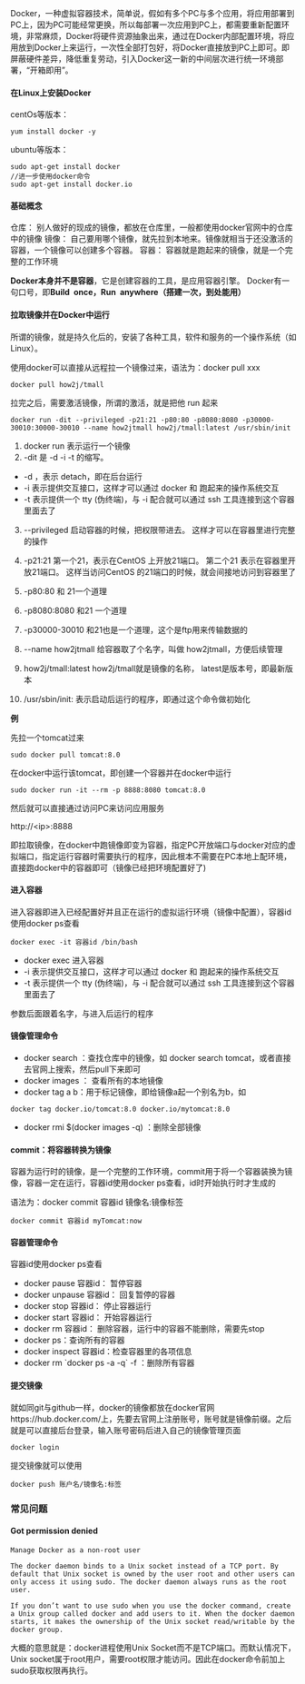 Docker，一种虚拟容器技术，简单说，假如有多个PC与多个应用，将应用部署到PC上，因为PC可能经常更换，所以每部署一次应用到PC上，都需要重新配置环境，非常麻烦，Docker将硬件资源抽象出来，通过在Docker内部配置环境，将应用放到Docker上来运行，一次性全部打包好，将Docker直接放到PC上即可。即屏蔽硬件差异，降低重复劳动，引入Docker这一新的中间层次进行统一环境部署，“开箱即用”。

#### 在Linux上安装Docker

centOs等版本：

```
yum install docker -y
```

ubuntu等版本：

```
sudo apt-get install docker
//进一步使用docker命令
sudo apt-get install docker.io
```

#### 基础概念

仓库： 别人做好的现成的镜像，都放在仓库里，一般都使用docker官网中的仓库中的镜像
镜像： 自己要用哪个镜像，就先拉到本地来。镜像就相当于还没激活的容器，一个镜像可以创建多个容器。
容器： 容器就是跑起来的镜像，就是一个完整的工作环境 	

 **Docker本身并不是容器**，它是创建容器的工具，是应用容器引擎。 Docker有一句口号，即**Build once，Run anywhere（搭建一次，到处能用）** 			 

#### 拉取镜像并在Docker中运行

 所谓的镜像，就是持久化后的，安装了各种工具，软件和服务的一个操作系统（如Linux）。 

使用docker可以直接从远程拉一个镜像过来，语法为：docker pull xxx

```
docker pull how2j/tmall
```

拉完之后，需要激活镜像，所谓的激活，就是把他 run 起来 

```
docker run -dit --privileged -p21:21 -p80:80 -p8080:8080 -p30000-30010:30000-30010 --name how2jtmall how2j/tmall:latest /usr/sbin/init
```

1.  docker run 表示运行一个镜像
2. -dit 是 -d -i -t 的缩写。 

* -d ，表示 detach，即在后台运行
*  -i 表示提供交互接口，这样才可以通过 docker 和 跑起来的操作系统交互
*  -t 表示提供一个 tty (伪终端)，与 -i 配合就可以通过 ssh 工具连接到这个容器里面去了

3. --privileged 启动容器的时候，把权限带进去。 这样才可以在容器里进行完整的操作

4. -p21:21 第一个21，表示在CentOS 上开放21端口。 第二个21 表示在容器里开放21端口。 这样当访问CentOS 的21端口的时候，就会间接地访问到容器里了

5. -p80:80 和 21一个道理
6. -p8080:8080 和21 一个道理
7. -p30000-30010 和21也是一个道理，这个是ftp用来传输数据的
8. --name how2jtmall 给容器取了个名字，叫做 how2jtmall，方便后续管理
9. how2j/tmall:latest  how2j/tmall就是镜像的名称， latest是版本号，即最新版本
10. /usr/sbin/init: 表示启动后运行的程序，即通过这个命令做初始化 	

**例**

先拉一个tomcat过来

```
sudo docker pull tomcat:8.0
```

在docker中运行该tomcat，即创建一个容器并在docker中运行

```
sudo docker run -it --rm -p 8888:8080 tomcat:8.0
```

然后就可以直接通过访问PC来访问应用服务

 http://<ip\>:8888  

即拉取镜像，在docker中跑镜像即变为容器，指定PC开放端口与docker对应的虚拟端口，指定运行容器时需要执行的程序，因此根本不需要在PC本地上配环境，直接跑docker中的容器即可（镜像已经把环境配置好了)

#### 进入容器

进入容器即进入已经配置好并且正在运行的虚拟运行环境（镜像中配置），容器id使用docker ps查看

```
docker exec -it 容器id /bin/bash
```

* docker exec  进入容器
*  -i 表示提供交互接口，这样才可以通过 docker 和 跑起来的操作系统交互
*  -t 表示提供一个 tty (伪终端)，与 -i 配合就可以通过 ssh 工具连接到这个容器里面去了

参数后面跟着名字，与进入后运行的程序

#### 镜像管理命令

*  docker search ：查找仓库中的镜像，如 docker search tomcat，或者直接去官网上搜索，然后pull下来即可
*  docker images ： 查看所有的本地镜像 
*  docker tag a b：用于标记镜像，即给镜像a起一个别名为b，如

```
docker tag docker.io/tomcat:8.0 docker.io/mytomcat:8.0
```

*  docker rmi $(docker images -q) ：删除全部镜像

#### commit：将容器转换为镜像

容器为运行时的镜像，是一个完整的工作环境，commit用于将一个容器装换为镜像，容器一定在运行，容器id使用docker ps查看，id时开始执行时才生成的

语法为：docker commit 容器id 镜像名:镜像标签

```
docker commit 容器id myTomcat:now
```

#### 容器管理命令

容器id使用docker ps查看

* docker pause 容器id： 暂停容器
* docker unpause 容器id： 回复暂停的容器
* docker stop 容器id： 停止容器运行
* docker start 容器id： 开始容器运行
* docker rm 容器id： 删除容器，运行中的容器不能删除，需要先stop
* docker ps：查询所有的容器
*  docker inspect 容器id：检查容器里的各项信息
*  docker rm \`docker ps -a -q` -f ：删除所有容器

#### 提交镜像

就如同git与github一样，docker的镜像都放在docker官网https://hub.docker.com/上，先要去官网上注册账号，账号就是镜像前缀。之后就是可以直接后台登录，输入账号密码后进入自己的镜像管理页面

```
docker login
```

提交镜像就可以使用

```
docker push 账户名/镜像名:标签
```

### 常见问题

#### Got permission denied 

```
Manage Docker as a non-root user

The docker daemon binds to a Unix socket instead of a TCP port. By default that Unix socket is owned by the user root and other users can only access it using sudo. The docker daemon always runs as the root user.

If you don’t want to use sudo when you use the docker command, create a Unix group called docker and add users to it. When the docker daemon starts, it makes the ownership of the Unix socket read/writable by the docker group.
```

大概的意思就是：docker进程使用Unix Socket而不是TCP端口。而默认情况下，Unix socket属于root用户，需要root权限才能访问。因此在docker命令前加上sudo获取权限再执行。